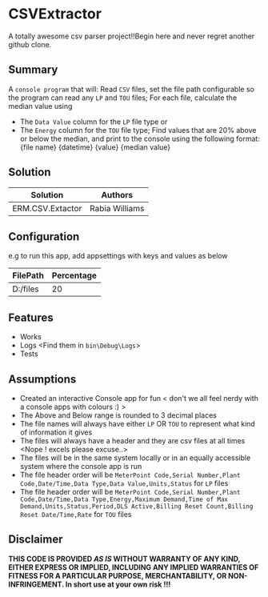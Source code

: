 # CSVExtractor

A totally awesome csv parser project!!Begin here and never regret another github clone.

## Summary

A `console program` that will:
Read `CSV` files, set the file path configurable so the program can read any `LP` and `TOU` files;
For each file, calculate the median value using 
-  The `Data Value` column for the `LP` file type or 
-  The `Energy` column for the `TOU` file type;
Find values that are 20% above or below the median, and print to the console using the following format:
{file name} {datetime} {value} {median value}


## Solution

Solution|Authors
--------|-----------
ERM.CSV.Extactor|Rabia Williams

## Configuration 
e.g to run this app, add appsettings with keys and values as below

FilePath|Percentage
--------|-----------
D:/files|20

## Features

- Works
- Logs <Find them in `bin\Debug\Logs`>
- Tests  


## Assumptions 

- Created an interactive Console app for fun  < don't we all feel nerdy with a console apps with colours :) >
- The Above  and Below range is rounded to 3 decimal places 
- The file names will always have either  `LP` OR `TOU` to represent what kind of information it gives
- The files will always have a header and they are csv files at all times <Nope ! excels please excuse..>
- The files will be in the same system locally or in an equally accessible system where the console app is run
- The file header order will be `MeterPoint Code,Serial Number,Plant Code,Date/Time,Data Type,Data Value,Units,Status` for `LP` files
- The file header order will be `MeterPoint Code,Serial Number,Plant Code,Date/Time,Data Type,Energy,Maximum Demand,Time of Max Demand,Units,Status,Period,DLS Active,Billing Reset Count,Billing Reset Date/Time,Rate` for `TOU` files


## Disclaimer
**THIS CODE IS PROVIDED *AS IS* WITHOUT WARRANTY OF ANY KIND, EITHER EXPRESS OR IMPLIED, INCLUDING ANY IMPLIED WARRANTIES OF FITNESS FOR A PARTICULAR PURPOSE, MERCHANTABILITY, OR NON-INFRINGEMENT. In short use at your own risk !!!**


